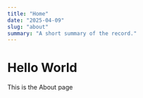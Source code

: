 ```yaml
---
title: "Home"
date: "2025-04-09"
slug: "about"
summary: "A short summary of the record."
---
```


# Hello World

This is the About page
